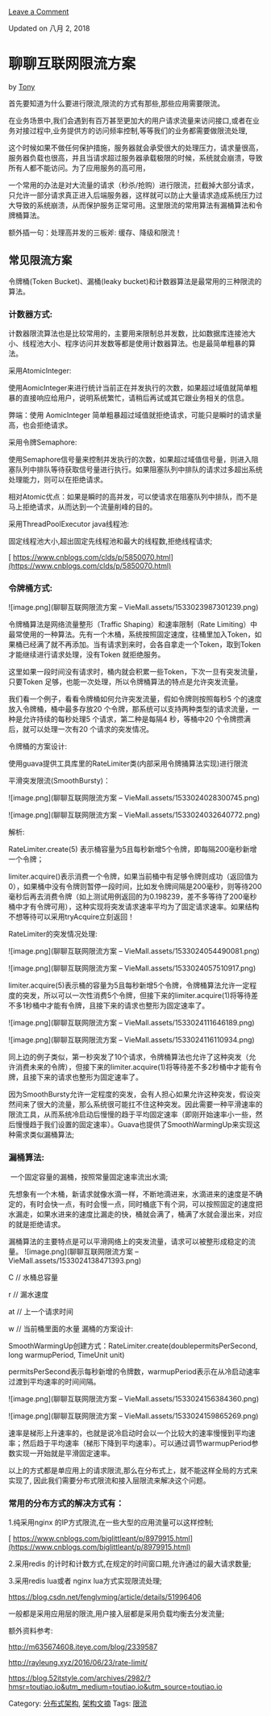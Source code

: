  [Leave a Comment](http://www.dczou.com/viemall/852.html#comments)

 Updated on 八月 2, 2018

# 聊聊互联网限流方案

by [Tony](http://www.dczou.com/viemall/author/admin)



  首先要知道为什么要进行限流,限流的方式有那些,那些应用需要限流。

  在业务场景中,我们会遇到有百万甚至更加大的用户请求流量来访问接口,或者在业务对接过程中,业务提供方的访问频率控制,等等我们的业务都需要做限流处理,

这个时候如果不做任何保护措施，服务器就会承受很大的处理压力，请求量很高，服务器负载也很高，并且当请求超过服务器承载极限的时候，系统就会崩溃，导致所有人都不能访问。为了应用服务的高可用，

一个常用的办法是对大流量的请求（秒杀/抢购）进行限流，拦截掉大部分请求，只允许一部分请求真正进入后端服务器，这样就可以防止大量请求造成系统压力过大导致的系统崩溃，从而保护服务正常可用。这里限流的常用算法有漏桶算法和令牌桶算法。

 额外插一句：处理高并发的三板斧: 缓存、降级和限流！

## 常见限流方案

 令牌桶(Token Bucket)、漏桶(leaky bucket)和计数器算法是最常用的三种限流的算法。

### 计数器方式:

  计数器限流算法也是比较常用的，主要用来限制总并发数，比如数据库连接池大小、线程池大小、程序访问并发数等都是使用计数器算法。也是最简单粗暴的算法。

 采用AtomicInteger:

   使用AomicInteger来进行统计当前正在并发执行的次数，如果超过域值就简单粗暴的直接响应给用户，说明系统繁忙，请稍后再试或其它跟业务相关的信息。

  弊端：使用 AomicInteger 简单粗暴超过域值就拒绝请求，可能只是瞬时的请求量高，也会拒绝请求。

 采用令牌Semaphore:

   使用Semaphore信号量来控制并发执行的次数，如果超过域值信号量，则进入阻塞队列中排队等待获取信号量进行执行。如果阻塞队列中排队的请求过多超出系统处理能力，则可以在拒绝请求。

  相对Atomic优点：如果是瞬时的高并发，可以使请求在阻塞队列中排队，而不是马上拒绝请求，从而达到一个流量削峰的目的。

 采用ThreadPoolExecutor java线程池:

  固定线程池大小,超出固定先线程池和最大的线程数,拒绝线程请求;

  [ https://www.cnblogs.com/clds/p/5850070.html](https://www.cnblogs.com/clds/p/5850070.html)

### 令牌桶方式:

 ![image.png](聊聊互联网限流方案 – VieMall.assets/1533023987301239.png) 

  令牌桶算法是网络流量整形（Traffic Shaping）和速率限制（Rate Limiting）中最常使用的一种算法。先有一个木桶，系统按照固定速度，往桶里加入Token，如果桶已经满了就不再添加。当有请求到来时，会各自拿走一个Token，取到Token 才能继续进行请求处理，没有Token 就拒绝服务。

 这里如果一段时间没有请求时，桶内就会积累一些Token，下次一旦有突发流量，只要Token 足够，也能一次处理，所以令牌桶算法的特点是允许突发流量。

  我们看一个例子，看看令牌桶如何允许突发流量，假如令牌则按照每秒5 个的速度放入令牌桶，桶中最多存放20 个令牌，那系统可以支持两种类型的请求流量，一种是允许持续的每秒处理5 个请求，第二种是每隔4 秒，等桶中20 个令牌攒满后，就可以处理一次有20 个请求的突发情况。

令牌桶的方案设计:

 使用guava提供工具库里的RateLimiter类(内部采用令牌捅算法实现)进行限流

  平滑突发限流(SmoothBursty)：

  ![image.png](聊聊互联网限流方案 – VieMall.assets/1533024028300745.png)

   ![image.png](聊聊互联网限流方案 – VieMall.assets/1533024032640772.png)

 

解析:

 RateLimiter.create(5) 表示桶容量为5且每秒新增5个令牌，即每隔200毫秒新增一个令牌；

 limiter.acquire()表示消费一个令牌，如果当前桶中有足够令牌则成功（返回值为0），如果桶中没有令牌则暂停一段时间，比如发令牌间隔是200毫秒，则等待200毫秒后再去消费令牌（如上测试用例返回的为0.198239，差不多等待了200毫秒桶中才有令牌可用），这种实现将突发请求速率平均为了固定请求速率。如果结构不想等待可以采用tryAcquire立刻返回！

RateLimiter的突发情况处理:

 ![image.png](聊聊互联网限流方案 – VieMall.assets/1533024054490081.png)

   ![image.png](聊聊互联网限流方案 – VieMall.assets/1533024057510917.png) 

limiter.acquire(5)表示桶的容量为5且每秒新增5个令牌，令牌桶算法允许一定程度的突发，所以可以一次性消费5个令牌，但接下来的limiter.acquire(1)将等待差不多1秒桶中才能有令牌，且接下来的请求也整形为固定速率了。

![image.png](聊聊互联网限流方案 – VieMall.assets/1533024111646189.png)

![image.png](聊聊互联网限流方案 – VieMall.assets/1533024116110934.png)

 

同上边的例子类似，第一秒突发了10个请求，令牌桶算法也允许了这种突发（允许消费未来的令牌），但接下来的limiter.acquire(1)将等待差不多2秒桶中才能有令牌，且接下来的请求也整形为固定速率了。



  因为SmoothBursty允许一定程度的突发，会有人担心如果允许这种突发，假设突然间来了很大的流量，那么系统很可能扛不住这种突发。因此需要一种平滑速率的限流工具，从而系统冷启动后慢慢的趋于平均固定速率（即刚开始速率小一些，然后慢慢趋于我们设置的固定速率）。Guava也提供了SmoothWarmingUp来实现这种需求类似漏桶算法;

 

### 漏桶算法:

​    一个固定容量的漏桶，按照常量固定速率流出水滴;

   先想象有一个木桶，新请求就像水滴一样，不断地滴进来，水滴进来的速度是不确定的，有时会快一点，有时会慢一点，同时桶底下有个洞，可以按照固定的速度把水漏走，如果水进来的速度比漏走的快，桶就会满了，桶满了水就会漫出来，对应的就是拒绝请求。

 漏桶算法的主要特点是可以平滑网络上的突发流量，请求可以被整形成稳定的流量。
 ![image.png](聊聊互联网限流方案 – VieMall.assets/1533024138471393.png)

C        // 水桶总容量

r        // 漏水速度

at        // 上一个请求时间

w        // 当前桶里面的水量
漏桶的方案设计:

   SmoothWarmingUp创建方式：RateLimiter.create(doublepermitsPerSecond, long warmupPeriod, TimeUnit unit)

permitsPerSecond表示每秒新增的令牌数，warmupPeriod表示在从冷启动速率过渡到平均速率的时间间隔。

![image.png](聊聊互联网限流方案 – VieMall.assets/1533024156384360.png)

![image.png](聊聊互联网限流方案 – VieMall.assets/1533024159865269.png)

  速率是梯形上升速率的，也就是说冷启动时会以一个比较大的速率慢慢到平均速率；然后趋于平均速率（梯形下降到平均速率）。可以通过调节warmupPeriod参数实现一开始就是平滑固定速率。

以上的方式都是单应用上的请求限流,那么在分布式上，就不能这样全局的方式来实现了, 因此我们需要分布式限流和接入层限流来解决这个问题。

 

### 常用的分布方式的解决方式有：

 1.纯采用nginx 的IP方式限流,在一些大型的应用流量可以这样控制;

 [ https://www.cnblogs.com/biglittleant/p/8979915.html](https://www.cnblogs.com/biglittleant/p/8979915.html)

 2.采用redis 的计时和计数方式,在规定的时间窗口期,允许通过的最大请求数量;

 3.采用redis lua或者 nginx lua方式实现限流处理;

  https://blog.csdn.net/fenglvming/article/details/51996406

一般都是采用应用层的限流,用户接入层都是采用负载均衡去分发流量;

 

额外资料参考:

http://m635674608.iteye.com/blog/2339587

http://rayleung.xyz/2016/06/23/rate-limit/

https://blog.52itstyle.com/archives/2982/?hmsr=toutiao.io&utm_medium=toutiao.io&utm_source=toutiao.io

 

 Category: [分布式架构](http://www.dczou.com/viemall/category/分布式架构), [架构文摘](http://www.dczou.com/viemall/category/架构文摘) Tags: [限流](http://www.dczou.com/viemall/tag/限流)